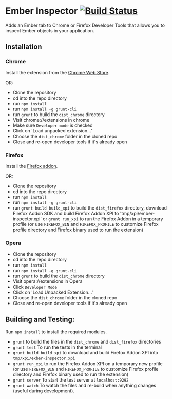 Ember Inspector [![Build Status](https://secure.travis-ci.org/emberjs/ember-inspector.svg?branch=master)](https://travis-ci.org/emberjs/ember-inspector)
===============

Adds an Ember tab to Chrome or Firefox Developer Tools that allows you to inspect
Ember objects in your application.

Installation
------------

### Chrome

Install the extension from the [Chrome Web Store](https://chrome.google.com/webstore/detail/ember-inspector/bmdblncegkenkacieihfhpjfppoconhi).

OR:

- Clone the repository
- cd into the repo directory
- run `npm install`
- run `npm install -g grunt-cli`
- run `grunt` to build the `dist_chrome` directory
- Visit chrome://extensions in chrome
- Make sure `Developer mode` is checked
- Click on 'Load unpacked extension...'
- Choose the `dist_chrome` folder in the cloned repo
- Close and re-open developer tools if it's already open

### Firefox

Install the [Firefox addon](https://addons.mozilla.org/en-US/firefox/addon/ember-inspector/).

OR:

- Clone the repository
- cd into the repo directory
- run `npm install`
- run `npm install -g grunt-cli`
- run `grunt build build_xpi` to build the `dist_firefox` directory, download Firefox Addon SDK and build Firefox Addon XPI to 'tmp/xpi/ember-inspector.xpi'
  or `grunt run_xpi` to run the Firefox Addon in a temporary profile (or use `FIREFOX_BIN` and `FIREFOX_PROFILE` to customize Firefox profile directory and Firefox binary used to run the extension)

### Opera

- Clone the repository
- cd into the repo directory
- run `npm install`
- run `npm install -g grunt-cli`
- run `grunt` to build the `dist_chrome` directory
- Visit opera://extensions in Opera
- Click `Developer Mode`
- Click on 'Load Unpacked Extension...'
- Choose the `dist_chrome` folder in the cloned repo
- Close and re-open developer tools if it's already open

Building and Testing:
--------------------

Run `npm install` to install the required modules.

- `grunt` to build the files in the `dist_chrome` and `dist_firefox` directories
- `grunt test` To run the tests in the terminal
- `grunt build build_xpi` to download and build Firefox Addon XPI into `tmp/xpi/exber-inspector.xpi`
- `grunt run_xpi` to run the Firefox Addon XPI on a temporary new profile (or use `FIREFOX_BIN` and `FIREFOX_PROFILE` to customize Firefox profile directory and Firefox binary used to run the extension)
- `grunt server` To start the test server at `localhost:9292`
- `grunt watch` To watch the files and re-build when anything changes (useful during development).


[s3-builds]: http://ember-extension.s3-website-us-east-1.amazonaws.com/
[latest-build]: http://ember-extension.s3-website-us-east-1.amazonaws.com/ember-extension-latest.zip

